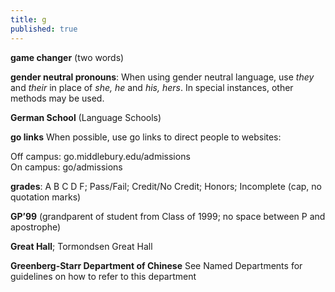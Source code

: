 ```yaml
---
title: g
published: true
---
```


**game changer** (two words)

**gender neutral pronouns**: When using gender neutral language, use _they_ and _their_ in place of _she, he_ and _his, hers_. In special instances, other methods may be used.

**German School** (Language Schools)

**go links** When possible, use go links to direct people to websites:

Off campus: go.middlebury.edu/admissions       
On campus: go/admissions

**grades**: A B C D F; Pass/Fail; Credit/No Credit; Honors; Incomplete (cap, no quotation marks)

**GP’99** (grandparent of student from Class of 1999; no space between P and apostrophe)

**Great Hall**; Tormondsen Great Hall

**Greenberg-Starr Department of Chinese** See Named Departments for guidelines on how to refer to this department
